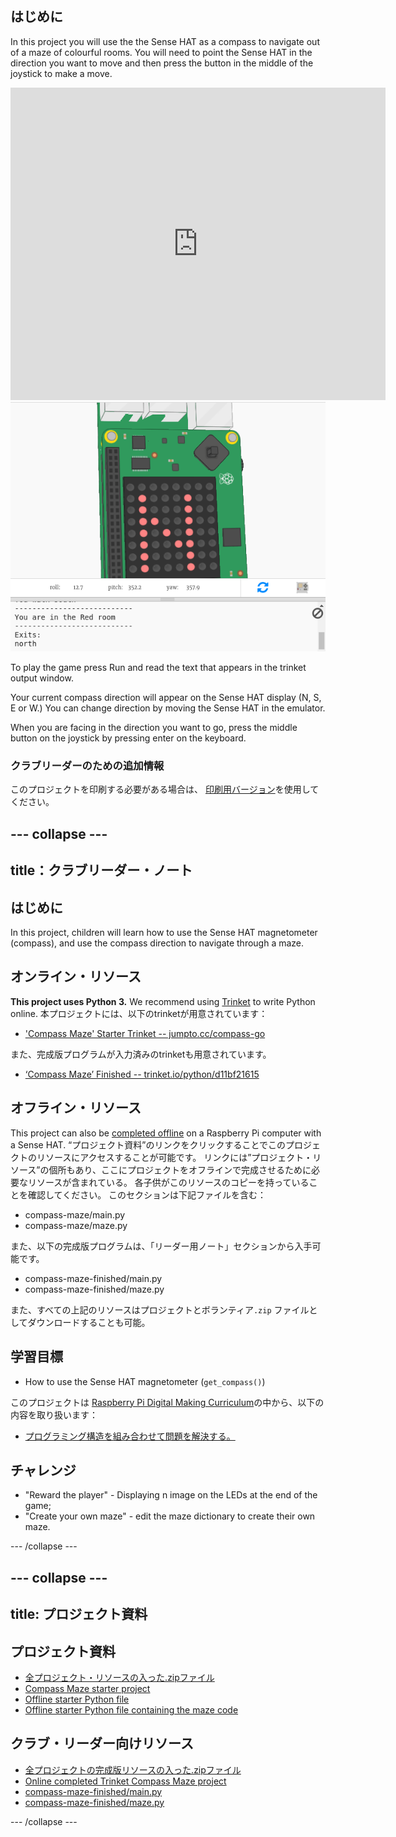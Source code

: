 ## はじめに

In this project you will use the the Sense HAT as a compass to navigate out of a maze of colourful rooms. You will need to point the Sense HAT in the direction you want to move and then press the button in the middle of the joystick to make a move.

<div class="trinket">
  <iframe src="https://trinket.io/embed/python/0c8cdacd70?outputOnly=true&start=result" width="600" height="500" frameborder="0" marginwidth="0" marginheight="0" allowfullscreen mark="crwd-mark">
</iframe> <img src="images/compass-final.png" />
</div>

To play the game press Run and read the text that appears in the trinket output window.

Your current compass direction will appear on the Sense HAT display (N, S, E or W.) You can change direction by moving the Sense HAT in the emulator.

When you are facing in the direction you want to go, press the middle button on the joystick by pressing enter on the keyboard.

### クラブリーダーのための追加情報

このプロジェクトを印刷する必要がある場合は、 [印刷用バージョン](https://projects.raspberrypi.org/en/projects/compass-maze/print)を使用してください。

## \--- collapse \---

## title：クラブリーダー・ノート

## はじめに

In this project, children will learn how to use the Sense HAT magnetometer (compass), and use the compass direction to navigate through a maze.

## オンライン・リソース

**This project uses Python 3.** We recommend using [Trinket](https://trinket.io/) to write Python online. 本プロジェクトには、以下のtrinketが用意されています：

* ['Compass Maze' Starter Trinket -- jumpto.cc/compass-go](http://jumpto.cc/compass-go)

また、完成版プログラムが入力済みのtrinketも用意されています。

* [‘Compass Maze’ Finished -- trinket.io/python/d11bf21615](https://trinket.io/python/d11bf21615)

## オフライン・リソース

This project can also be [completed offline](https://www.codeclubprojects.org/en-GB/resources/physical-sense-hat/) on a Raspberry Pi computer with a Sense HAT. “プロジェクト資料”のリンクをクリックすることでこのプロジェクトのリソースにアクセスすることが可能です。 リンクには”プロジェクト・リソース”の個所もあり、ここにプロジェクトをオフラインで完成させるために必要なリソースが含まれている。 各子供がこのリソースのコピーを持っていることを確認してください。 このセクションは下記ファイルを含む：

* compass-maze/main.py
* compass-maze/maze.py

また、以下の完成版プログラムは、「リーダー用ノート」セクションから入手可能です。

* compass-maze-finished/main.py
* compass-maze-finished/maze.py

また、すべての上記のリソースはプロジェクトとボランティア`.zip` ファイルとしてダウンロードすることも可能。

## 学習目標

* How to use the Sense HAT magnetometer (`get_compass()`)

このプロジェクトは [Raspberry Pi Digital Making Curriculum](http://rpf.io/curriculum)の中から、以下の内容を取り扱います：

* [プログラミング構造を組み合わせて問題を解決する。](https://www.raspberrypi.org/curriculum/programming/builder)

## チャレンジ

* "Reward the player" - Displaying n image on the LEDs at the end of the game;
* "Create your own maze" - edit the maze dictionary to create their own maze.

\--- /collapse \---

## \--- collapse \---

## title: プロジェクト資料

## プロジェクト資料

* [全プロジェクト・リソースの入った.zipファイル](resources/compass-maze-project-resources.zip)
* [Compass Maze starter project](http://jumpto.cc/compass-go)
* [Offline starter Python file](resources/compass-maze-main.py)
* [Offline starter Python file containing the maze code](resources/compass-maze-maze.py)

## クラブ・リーダー向けリソース

* [全プロジェクトの完成版リソースの入った.zipファイル](resources/compass-maze-volunteer-resources.zip)
* [Online completed Trinket Compass Maze project](https://trinket.io/python/0c8cdacd70)
* [compass-maze-finished/main.py](resources/compass-maze-finished-main.py)
* [compass-maze-finished/maze.py](resources/compass-maze-finished-maze.py)

\--- /collapse \---